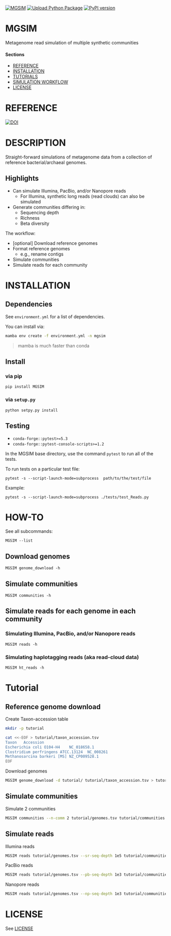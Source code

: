 [![MGSIM](https://github.com/nick-youngblut/MGSIM/actions/workflows/pythonpackage.yml/badge.svg)](https://github.com/nick-youngblut/MGSIM/actions/workflows/pythonpackage.yml)
[![Upload Python Package](https://github.com/nick-youngblut/MGSIM/actions/workflows/python-publish.yml/badge.svg)](https://github.com/nick-youngblut/MGSIM/actions/workflows/python-publish.yml)
[![PyPI version](https://badge.fury.io/py/MGSIM.svg)](https://badge.fury.io/py/MGSIM)

MGSIM
=====

Metagenome read simulation of multiple synthetic communities

#### Sections

- [REFERENCE](#reference)
- [INSTALLATION](#installation)
- [TUTORIALS](#tutorials)
- [SIMULATION WORKFLOW](#simulation_workflow)
- [LICENSE](#license)


# REFERENCE

[![DOI](https://zenodo.org/badge/DOI/10.5281/zenodo.3696891.svg)](https://doi.org/10.5281/zenodo.3696891)

# DESCRIPTION

Straight-forward simulations of metagenome data from a
collection of reference bacterial/archaeal genomes. 

## Highlights

* Can simulate Illumina, PacBio, and/or Nanopore reads
  * For Illumina, synthetic long reads (read clouds) can also be simulated
* Generate communities differing in:
  * Sequencing depth
  * Richness
  * Beta diversity
  
The workflow:

* [optional] Download reference genomes
* Format reference genomes
  * e.g., rename contigs
* Simulate communities
* Simulate reads for each community 

# INSTALLATION

## Dependencies

See `environment.yml` for a list of dependencies.

You can install via:

```bash
mamba env create -f environment.yml -n mgsim
```

> mamba is much faster than conda

## Install

### via pip

`pip install MGSIM`

### via `setup.py`

`python setpy.py install`

## Testing

* `conda-forge::pytest>=5.3`
* `conda-forge::pytest-console-scripts>=1.2`

In the MGSIM base directory, use the command `pytest` to
run all of the tests.

To run tests on a particular test file:

`pytest -s --script-launch-mode=subprocess  path/to/the/test/file`

Example:

`pytest -s --script-launch-mode=subprocess ./tests/test_Reads.py`

# HOW-TO

See all subcommands:

`MGSIM --list`

## Download genomes

`MGSIM genome_download -h`

## Simulate communities

`MGSIM communities -h`

## Simulate reads for each genome in each community

### Simulating Illumina, PacBio, and/or Nanopore reads

`MGSIM reads -h`

### Simulating haplotagging reads (aka read-cloud data)

`MGSIM ht_reads -h`

# Tutorial

## Reference genome download

Create Taxon-accession table

```bash
mkdir -p tutorial

cat <<-EOF > tutorial/taxon_accession.tsv
Taxon	Accession
Escherichia coli O104-H4	NC_018658.1
Clostridium perfringens ATCC.13124	NC_008261
Methanosarcina barkeri [MS]	NZ_CP009528.1
EOF
```

Download genomes

```bash
MGSIM genome_download -d tutorial/ tutorial/taxon_accession.tsv > tutorial/genomes.tsv
```

## Simulate communities

Simulate 2 communities

```bash
MGSIM communities --n-comm 2 tutorial/genomes.tsv tutorial/communities
```

## Simulate reads

Illumina reads

```bash
MGSIM reads tutorial/genomes.tsv --sr-seq-depth 1e5 tutorial/communities_abund.txt tutorial/illumina_reads/
```

PacBio reads

```bash
MGSIM reads tutorial/genomes.tsv --pb-seq-depth 1e3 tutorial/communities_abund.txt tutorial/pacbio_reads/
```

Nanopore reads

```bash
MGSIM reads tutorial/genomes.tsv --np-seq-depth 1e3 tutorial/communities_abund.txt tutorial/nanopore_reads/
```


# LICENSE

See [LICENSE](./LICENSE)


